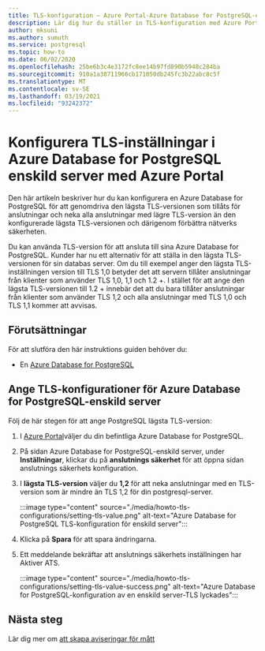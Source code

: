 ```yaml
---
title: TLS-konfiguration – Azure Portal-Azure Database for PostgreSQL-enskild server
description: Lär dig hur du ställer in TLS-konfiguration med Azure Portal för din Azure Database for PostgreSQL enskild server
author: mksuni
ms.author: sumuth
ms.service: postgresql
ms.topic: how-to
ms.date: 06/02/2020
ms.openlocfilehash: 25be6b3c4e3172fc8ee14b97fd890b5948c284ba
ms.sourcegitcommit: 910a1a38711966cb171050db245fc3b22abc8c5f
ms.translationtype: MT
ms.contentlocale: sv-SE
ms.lasthandoff: 03/19/2021
ms.locfileid: "93242372"
---
```

# <a name="configuring-tls-settings-in-azure-database-for-postgresql-single---server-using-azure-portal"></a>Konfigurera TLS-inställningar i Azure Database for PostgreSQL enskild server med Azure Portal

Den här artikeln beskriver hur du kan konfigurera en Azure Database for PostgreSQL för att genomdriva den lägsta TLS-versionen som tillåts för anslutningar och neka alla anslutningar med lägre TLS-version än den konfigurerade lägsta TLS-versionen och därigenom förbättra nätverks säkerheten.

Du kan använda TLS-version för att ansluta till sina Azure Database for PostgreSQL. Kunder har nu ett alternativ för att ställa in den lägsta TLS-versionen för sin databas server. Om du till exempel anger den lägsta TLS-inställningen version till TLS 1,0 betyder det att servern tillåter anslutningar från klienter som använder TLS 1,0, 1,1 och 1.2 +. I stället för att ange den lägsta TLS-versionen till 1.2 + innebär det att du bara tillåter anslutningar från klienter som använder TLS 1,2 och alla anslutningar med TLS 1,0 och TLS 1,1 kommer att avvisas.

## <a name="prerequisites"></a>Förutsättningar

För att slutföra den här instruktions guiden behöver du:

* En [Azure Database for PostgreSQL](quickstart-create-server-database-portal.md)

## <a name="set-tls-configurations-for-azure-database-for-postgresql---single-server"></a>Ange TLS-konfigurationer för Azure Database for PostgreSQL-enskild server

Följ de här stegen för att ange PostgreSQL lägsta TLS-version:

1. I [Azure Portal](https://portal.azure.com/)väljer du din befintliga Azure Database for PostgreSQL.

1.  På sidan Azure Database for PostgreSQL-enskild server, under **Inställningar**, klickar du på **anslutnings säkerhet** för att öppna sidan anslutnings säkerhets konfiguration.

1. I **lägsta TLS-version** väljer du **1,2** för att neka anslutningar med en TLS-version som är mindre än TLS 1,2 för din postgresql-server.

    :::image type="content" source="./media/howto-tls-configurations/setting-tls-value.png" alt-text="Azure Database for PostgreSQL TLS-konfiguration för enskild server":::

1. Klicka på **Spara** för att spara ändringarna.

1. Ett meddelande bekräftar att anslutnings säkerhets inställningen har Aktiver ATS.

    :::image type="content" source="./media/howto-tls-configurations/setting-tls-value-success.png" alt-text="Azure Database for PostgreSQL-konfiguration av en enskild server-TLS lyckades":::

## <a name="next-steps"></a>Nästa steg

Lär dig mer om [att skapa aviseringar för mått](howto-alert-on-metric.md)